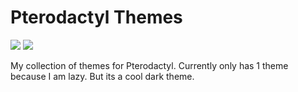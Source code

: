 # Pterodactyl Themes
![](https://img.shields.io/github/license/TASSIA710/Pterodactyl-Themes?style=for-the-badge)
![](https://img.shields.io/github/issues/TASSIA710/Pterodactyl-Themes?style=for-the-badge)

My collection of themes for Pterodactyl. Currently only has 1 theme because I am lazy.
But its a cool dark theme.
